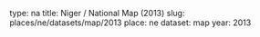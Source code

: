 type: na
title: Niger / National Map (2013)
slug: places/ne/datasets/map/2013
place: ne
dataset: map
year: 2013
